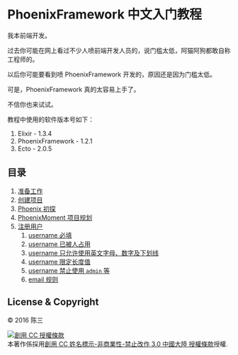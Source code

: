 # PhoenixFramework 中文入门教程

我本前端开发。

过去你可能在网上看过不少人喷前端开发人员的，说门槛太低，阿猫阿狗都敢自称工程师的。

以后你可能要看到喷 PhoenixFramework 开发的，原因还是因为门槛太低。

可是，PhoenixFramework 真的太容易上手了。

不信你也来试试。

教程中使用的软件版本号如下：

1. Elixir - 1.3.4
2. PhoenixFramework - 1.2.1
3. Ecto - 2.0.5

## 目录

1. [准备工作](00-prepare.md)
2. [创建项目](01-create-project.md)
3. [Phoenix 初探](02-explore-phoenix.md)
4. [PhoenixMoment 项目规划](03-phoenix-moment.md)
5. [注册用户](04-user-register-00.md)
    1. [username 必填](04-user-register-01.md)
    2. [username 已被人占用](04-user-register-02.md)
    3. [username 只允许使用英文字母、数字及下划线](04-user-register-03.md)
    4. [username 限定长度值](04-user-register-04.md)
    5. [username 禁止使用 `admin` 等](04-user-register-05.md)
    6. [email 规则](04-user-register-06.md)

## License & Copyright

&copy; 2016 陈三

<a rel="license" href="http://creativecommons.org/licenses/by-nc-nd/3.0/cn/"><img alt="創用 CC 授權條款" style="border-width:0" src="https://i.creativecommons.org/l/by-nc-nd/3.0/cn/88x31.png" /></a><br />本著作係採用<a rel="license" href="http://creativecommons.org/licenses/by-nc-nd/3.0/cn/">創用 CC 姓名標示-非商業性-禁止改作 3.0 中國大陸 授權條款</a>授權.